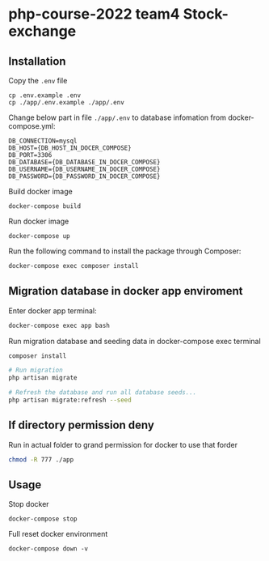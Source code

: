 # php-course-2022 team4 Stock-exchange

## Installation

Copy the `.env` file

```
cp .env.example .env
cp ./app/.env.example ./app/.env
```

Change below part in file `./app/.env` to database infomation from docker-compose.yml:
```
DB_CONNECTION=mysql
DB_HOST={DB_HOST_IN_DOCER_COMPOSE}
DB_PORT=3306
DB_DATABASE={DB_DATABASE_IN_DOCER_COMPOSE}
DB_USERNAME={DB_USERNAME_IN_DOCER_COMPOSE}
DB_PASSWORD={DB_PASSWORD_IN_DOCER_COMPOSE}
```


Build docker image

```
docker-compose build
```

Run docker image

```
docker-compose up
```

Run the following command to install the package through Composer:
```bash
docker-compose exec composer install
```


## Migration database in docker app enviroment
Enter docker app terminal:
```bash
docker-compose exec app bash
```

Run migration database and seeding data in docker-compose exec terminal

```bash
composer install

# Run migration
php artisan migrate

# Refresh the database and run all database seeds...
php artisan migrate:refresh --seed
```

## If directory permission deny
Run in actual folder to grand permission for docker to use that forder
```bash
chmod -R 777 ./app
```

## Usage

Stop docker

```
docker-compose stop
```

Full reset docker environment

```
docker-compose down -v
```
